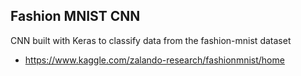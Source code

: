 ## Fashion MNIST CNN

CNN built with Keras to classify data from the fashion-mnist dataset 
- https://www.kaggle.com/zalando-research/fashionmnist/home